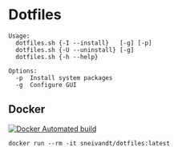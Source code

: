 # Dotfiles
```
Usage:
  dotfiles.sh {-I --install}   [-g] [-p]
  dotfiles.sh {-U --uninstall} [-g]
  dotfiles.sh {-h --help}

Options:
  -p  Install system packages
  -g  Configure GUI
```
## Docker
[![Docker Automated build](https://img.shields.io/docker/automated/sneivandt/dotfiles.svg)](https://hub.docker.com/r/sneivandt/dotfiles/)
```
docker run --rm -it sneivandt/dotfiles:latest
```
